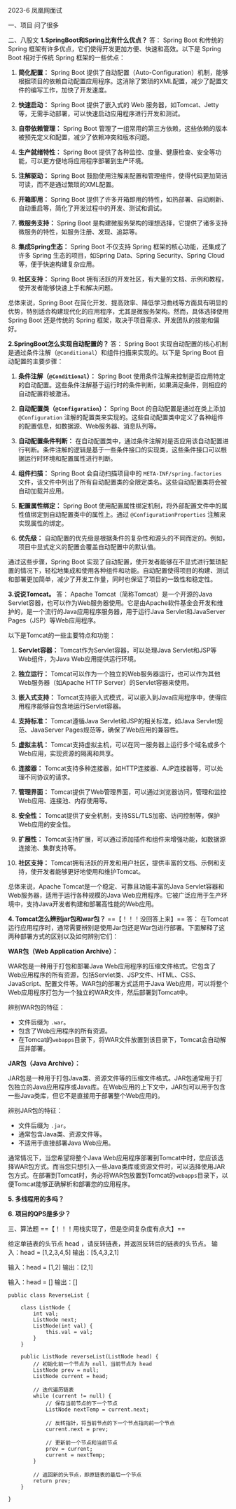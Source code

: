 2023-6 凤凰网面试

一、项目
问了很多

二、八股文
**1.SpringBoot和Spring比有什么优点？**
答：
Spring Boot 和传统的 Spring 框架有许多优点，它们使得开发更加方便、快速和高效。以下是 Spring Boot 相对于传统 Spring 框架的一些优点：

1. **简化配置：** Spring Boot 提供了自动配置（Auto-Configuration）机制，能够根据项目的依赖自动配置应用程序。这消除了繁琐的XML配置，减少了配置文件的编写工作，加快了开发速度。

2. **快速启动：** Spring Boot 提供了嵌入式的 Web 服务器，如Tomcat、Jetty等，无需手动部署，可以快速启动应用程序进行开发和测试。

3. **自带依赖管理：** Spring Boot 管理了一组常用的第三方依赖，这些依赖的版本被预先定义和配置，减少了依赖冲突和版本问题。

4. **生产就绪特性：** Spring Boot 提供了各种监控、度量、健康检查、安全等功能，可以更方便地将应用程序部署到生产环境。

5. **注解驱动：** Spring Boot 鼓励使用注解来配置和管理组件，使得代码更加简洁可读，而不是通过繁琐的XML配置。

6. **开箱即用：** Spring Boot 提供了许多开箱即用的特性，如热部署、自动刷新、自动重启等，简化了开发过程中的开发、测试和调试。

7. **微服务支持：** Spring Boot 是构建微服务架构的理想选择，它提供了诸多支持微服务的特性，如服务注册、发现、追踪等。

8. **集成Spring生态：** Spring Boot 不仅支持 Spring 框架的核心功能，还集成了许多 Spring 生态的项目，如Spring Data、Spring Security、Spring Cloud等，便于快速构建复杂应用。

9. **社区支持：** Spring Boot 拥有活跃的开发社区，有大量的文档、示例和教程，使开发者能够快速上手和解决问题。

总体来说，Spring Boot 在简化开发、提高效率、降低学习曲线等方面具有明显的优势，特别适合构建现代化的应用程序，尤其是微服务架构。然而，具体选择使用 Spring Boot 还是传统的 Spring 框架，取决于项目需求、开发团队的技能和偏好。

**2.SpringBoot怎么实现自动配置的？**
答：
Spring Boot 实现自动配置的核心机制是通过条件注解（`@Conditional`）和组件扫描来实现的。以下是 Spring Boot 自动配置的主要步骤：

1. **条件注解（`@Conditional`）：** Spring Boot 使用条件注解来控制是否应用特定的自动配置。这些条件注解基于运行时的条件判断，如果满足条件，则相应的自动配置将被激活。

2. **自动配置类（`@Configuration`）：** Spring Boot 的自动配置是通过在类上添加 `@Configuration` 注解的配置类来实现的。这些自动配置类中定义了各种组件的配置信息，如数据源、Web服务器、消息队列等。

3. **自动配置条件判断：** 在自动配置类中，通过条件注解对是否应用该自动配置进行判断。条件注解的逻辑是基于一些条件接口的实现类，这些条件接口可以根据运行时环境和配置属性进行判断。

4. **组件扫描：** Spring Boot 会自动扫描项目中的 `META-INF/spring.factories` 文件，该文件中列出了所有自动配置类的全限定类名。这些自动配置类将会被自动加载并应用。

5. **配置属性绑定：** Spring Boot 使用配置属性绑定机制，将外部配置文件中的属性值绑定到自动配置类中的属性上。通过 `@ConfigurationProperties` 注解来实现属性的绑定。

6. **优先级：** 自动配置的优先级是根据条件的复杂性和源头的不同而定的。例如，项目中显式定义的配置会覆盖自动配置中的默认值。

通过这些步骤，Spring Boot 实现了自动配置，使开发者能够在不显式进行繁琐配置的情况下，轻松地集成和使用各种组件和功能。自动配置使得项目的构建、测试和部署更加简单，减少了开发工作量，同时也保证了项目的一致性和稳定性。

**3.说说Tomcat。**
答：
Apache Tomcat（简称Tomcat）是一个开源的Java Servlet容器，也可以作为Web服务器使用。它是由Apache软件基金会开发和维护的，是一个流行的Java应用程序服务器，用于运行Java Servlet和JavaServer Pages（JSP）等Web应用程序。

以下是Tomcat的一些主要特点和功能：

1. **Servlet容器：** Tomcat作为Servlet容器，可以处理Java Servlet和JSP等Web组件，为Java Web应用提供运行环境。

2. **独立运行：** Tomcat可以作为一个独立的Web服务器运行，也可以作为其他Web服务器（如Apache HTTP Server）的Servlet容器来使用。

3. **嵌入式支持：** Tomcat支持嵌入式模式，可以嵌入到Java应用程序中，使得应用程序能够自包含地运行Servlet容器。

4. **支持标准：** Tomcat遵循Java Servlet和JSP的相关标准，如Java Servlet规范、JavaServer Pages规范等，确保了Web应用的兼容性。

5. **虚拟主机：** Tomcat支持虚拟主机，可以在同一服务器上运行多个域名或多个Web应用，实现资源的隔离和共享。

6. **连接器：** Tomcat支持多种连接器，如HTTP连接器、AJP连接器等，可以处理不同协议的请求。

7. **管理界面：** Tomcat提供了Web管理界面，可以通过浏览器访问，管理和监控Web应用、连接池、内存使用等。

8. **安全性：** Tomcat提供了安全机制，支持SSL/TLS加密、访问控制等，保护Web应用的安全性。

9. **扩展性：** Tomcat支持扩展，可以通过添加插件和组件来增强功能，如数据源连接池、集群支持等。

10. **社区支持：** Tomcat拥有活跃的开发和用户社区，提供丰富的文档、示例和支持，使开发者能够更好地使用和维护Tomcat。

总体来说，Apache Tomcat是一个稳定、可靠且功能丰富的Java Servlet容器和Web服务器，适用于运行各种规模的Java Web应用程序。它被广泛应用于生产环境中，支持Java开发者构建和部署高性能的Web应用。

**4. Tomcat怎么辨别jar包和war包？** ==【！！！没回答上来】==
答：
在Tomcat运行应用程序时，通常需要辨别是使用Jar包还是War包进行部署。下面解释了这两种部署方式的区别以及如何辨别它们：

**WAR包（Web Application Archive）：**

WAR包是一种用于打包和部署Java Web应用程序的压缩文件格式。它包含了Web应用程序的所有资源，包括Servlet类、JSP文件、HTML、CSS、JavaScript、配置文件等。WAR包的部署方式适用于Java Web应用，可以将整个Web应用程序打包为一个独立的WAR文件，然后部署到Tomcat中。

辨别WAR包的特征：
- 文件后缀为 `.war`。
- 包含了Web应用程序的所有资源。
- 在Tomcat的`webapps`目录下，将WAR文件放置到该目录下，Tomcat会自动解压并部署。

**JAR包（Java Archive）：**

JAR包是一种用于打包Java类、资源文件等的压缩文件格式。JAR包通常用于打包独立的Java应用程序或Java库。在Web应用的上下文中，JAR包可以用于包含一些Java类库，但它不是直接用于部署整个Web应用的。

辨别JAR包的特征：
- 文件后缀为 `.jar`。
- 通常包含Java类、资源文件等。
- 不适用于直接部署Java Web应用。

通常情况下，当您希望将整个Java Web应用程序部署到Tomcat中时，您应该选择WAR包方式。而当您只想引入一些Java类库或资源文件时，可以选择使用JAR包方式。在部署到Tomcat时，务必将WAR包放置到Tomcat的`webapps`目录下，以便Tomcat能够正确解析和部署您的应用程序。

**5. 多线程用的多吗？**

**6. 项目的QPS是多少？**

三、算法题 ==【！！！用栈实现了，但是空间复杂度有点大】==

给定单链表的头节点 head ，请反转链表，并返回反转后的链表的头节点。
输入：head = [1,2,3,4,5]
输出：[5,4,3,2,1]

输入：head = [1,2]
输出：[2,1]

输入：head = []
输出：[]


```
public class ReverseList {

    class ListNode {
        int val;
        ListNode next;
        ListNode(int val) {
            this.val = val;
        }
    }

    public ListNode reverseList(ListNode head) {
        // 初始化前一个节点为 null，当前节点为 head
        ListNode prev = null;
        ListNode current = head;

        // 迭代遍历链表
        while (current != null) {
            // 保存当前节点的下一个节点
            ListNode nextTemp = current.next;

            // 反转指针，将当前节点的下一个节点指向前一个节点
            current.next = prev;

            // 更新前一个节点和当前节点
            prev = current;
            current = nextTemp;
        }

        // 返回新的头节点，即原链表的最后一个节点
        return prev;
    }

}
```



